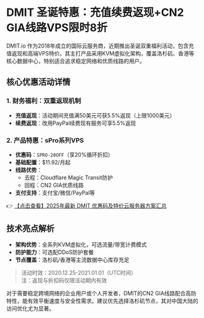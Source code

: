 # DMIT 圣诞特惠：充值续费返现+CN2 GIA线路VPS限时8折

DMIT.io 作为2018年成立的国际云服务商，近期推出圣诞双重福利活动，包含充值返现和高端VPS特价。其主打产品采用KVM虚拟化架构，覆盖洛杉矶、香港等核心数据中心，特别适合追求稳定网络和优质线路的用户。

## 核心优惠活动详情

### 1. 财务福利：双重返现机制
- **充值返现**：活动期间充值满50美元可获5.5%返现（上限1000美元）
- **续费返现**：改用PayPal续费现有服务可享5.5%返现

### 2. 产品特惠：sPro系列VPS
- **优惠码**：`SPRO-20OFF`（享20%循环折扣）
- **基础配置**：$11.92/月起
- **线路优势**：
  - 去程：Cloudflare Magic Transit防护
  - 回程：CN2 GIA优质线路
- **支付支持**：支付宝/微信/PayPal等

👉 [【点击查看】2025年最新 DMIT 优惠码及特价云服务器方案汇总](https://bit.ly/dmit_coupon)

## 技术亮点解析
- **架构优势**：全系列KVM虚拟化，可选流量/带宽计费模式
- **防护能力**：可选配DDoS防护套餐
- **节点覆盖**：洛杉矶/香港等主流数据中心库存充足

> 活动时效：2020.12.25-2021.01.01（UTC时间）  
> 注：返现与折扣码仅限活动期内有效

对于需要稳定跨境网络的企业用户或个人开发者，DMIT的CN2 GIA线路配合高防特性，能有效平衡速度与安全性需求。建议优先选择洛杉矶节点，其对中国大陆的访问优化尤为显著。